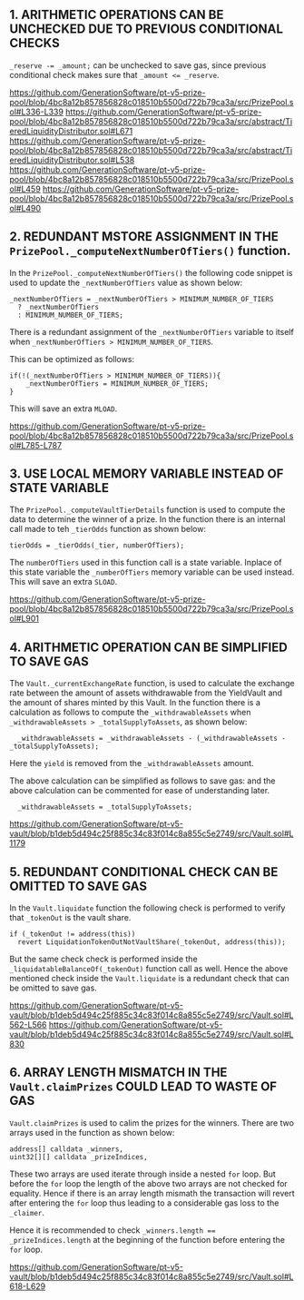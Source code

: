 ## 1. ARITHMETIC OPERATIONS CAN BE UNCHECKED DUE TO PREVIOUS CONDITIONAL CHECKS

`_reserve -= _amount;` can be unchecked to save gas, since previous conditional check makes sure that `_amount <= _reserve`. 

https://github.com/GenerationSoftware/pt-v5-prize-pool/blob/4bc8a12b857856828c018510b5500d722b79ca3a/src/PrizePool.sol#L336-L339
https://github.com/GenerationSoftware/pt-v5-prize-pool/blob/4bc8a12b857856828c018510b5500d722b79ca3a/src/abstract/TieredLiquidityDistributor.sol#L671
https://github.com/GenerationSoftware/pt-v5-prize-pool/blob/4bc8a12b857856828c018510b5500d722b79ca3a/src/abstract/TieredLiquidityDistributor.sol#L538
https://github.com/GenerationSoftware/pt-v5-prize-pool/blob/4bc8a12b857856828c018510b5500d722b79ca3a/src/PrizePool.sol#L459
https://github.com/GenerationSoftware/pt-v5-prize-pool/blob/4bc8a12b857856828c018510b5500d722b79ca3a/src/PrizePool.sol#L490

## 2. REDUNDANT MSTORE ASSIGNMENT IN THE `PrizePool._computeNextNumberOfTiers()` function.

In the `PrizePool._computeNextNumberOfTiers()` the following code snippet is used to update the `_nextNumberOfTiers` value as shown below:

    _nextNumberOfTiers = _nextNumberOfTiers > MINIMUM_NUMBER_OF_TIERS
      ? _nextNumberOfTiers
      : MINIMUM_NUMBER_OF_TIERS;

There is a redundant assignment of the `_nextNumberOfTiers` variable to itself when `_nextNumberOfTiers > MINIMUM_NUMBER_OF_TIERS`.

This can be optimized as follows:

    if(!(_nextNumberOfTiers > MINIMUM_NUMBER_OF_TIERS)){
        _nextNumberOfTiers = MINIMUM_NUMBER_OF_TIERS;
    }

This will save an extra `MLOAD`.

https://github.com/GenerationSoftware/pt-v5-prize-pool/blob/4bc8a12b857856828c018510b5500d722b79ca3a/src/PrizePool.sol#L785-L787

## 3. USE LOCAL MEMORY VARIABLE INSTEAD OF STATE VARIABLE

The `PrizePool._computeVaultTierDetails` function is used to compute the data to determine the winner of a prize. In the function there is an internal call made to teh `_tierOdds` function as shown below:

    tierOdds = _tierOdds(_tier, numberOfTiers); 

The `numberOfTiers` used in this function call is a state variable. Inplace of this state variable the `_numberOfTiers` memory variable can be used instead. This will save an extra `SLOAD`.

https://github.com/GenerationSoftware/pt-v5-prize-pool/blob/4bc8a12b857856828c018510b5500d722b79ca3a/src/PrizePool.sol#L901

## 4. ARITHMETIC OPERATION CAN BE SIMPLIFIED TO SAVE GAS 

The `Vault._currentExchangeRate` function, is used to calculate the exchange rate between the amount of assets withdrawable from the YieldVault and the amount of shares minted by this Vault. In the function there is a calculation as follows to compute the `_withdrawableAssets` when `_withdrawableAssets > _totalSupplyToAssets`, as shown below:

      _withdrawableAssets = _withdrawableAssets - (_withdrawableAssets - _totalSupplyToAssets);

Here the `yield` is removed from the `_withdrawableAssets` amount. 

The above calculation can be simplified as follows to save gas: and the above calculation can be commented for ease of understanding later.

      _withdrawableAssets = _totalSupplyToAssets;

https://github.com/GenerationSoftware/pt-v5-vault/blob/b1deb5d494c25f885c34c83f014c8a855c5e2749/src/Vault.sol#L1179

## 5. REDUNDANT CONDITIONAL CHECK CAN BE OMITTED TO SAVE GAS

In the `Vault.liquidate` function the following check is performed to verify that `_tokenOut` is the vault share.

    if (_tokenOut != address(this))
      revert LiquidationTokenOutNotVaultShare(_tokenOut, address(this));

But the same check check is performed inside the `_liquidatableBalanceOf(_tokenOut)` function call as well. Hence the above mentioned check inside the `Vault.liquidate` is a redundant check that can be omitted to save gas.

https://github.com/GenerationSoftware/pt-v5-vault/blob/b1deb5d494c25f885c34c83f014c8a855c5e2749/src/Vault.sol#L562-L566
https://github.com/GenerationSoftware/pt-v5-vault/blob/b1deb5d494c25f885c34c83f014c8a855c5e2749/src/Vault.sol#L830

## 6. ARRAY LENGTH MISMATCH IN THE `Vault.claimPrizes` COULD LEAD TO WASTE OF GAS

`Vault.claimPrizes` is used to calim the prizes for the winners. There are two arrays used in the function as shown below:

    address[] calldata _winners,
    uint32[][] calldata _prizeIndices,

These two arrays are used iterate through inside a nested `for` loop. But before the `for` loop the length of the above two arrays are not checked for equality. Hence if there is an array length mismath the transaction will revert after entering the `for` loop thus leading to a considerable gas loss to the `_claimer`.

Hence it is recommended to check `_winners.length == _prizeIndices.length` at the beginning of the function before entering the `for` loop.

https://github.com/GenerationSoftware/pt-v5-vault/blob/b1deb5d494c25f885c34c83f014c8a855c5e2749/src/Vault.sol#L618-L629

